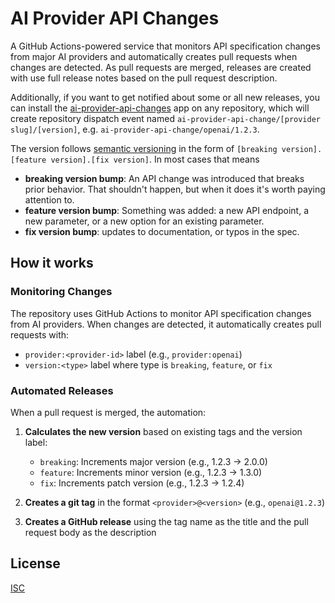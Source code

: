 # AI Provider API Changes

A GitHub Actions-powered service that monitors API specification changes from major AI providers and automatically creates pull requests when changes are detected. As pull requests are merged, releases are created with use full release notes based on the pull request description.

Additionally, if you want to get notified about some or all new releases, you can install the [ai-provider-api-changes](https://github.com/apps/ai-provider-api-changes) app on any repository, which will create repository dispatch event named `ai-provider-api-change/[provider slug]/[version]`, e.g. `ai-provider-api-change/openai/1.2.3`.

The version follows [semantic versioning](https://semver.org/) in the form of `[breaking version].[feature version].[fix version]`. In most cases that means

- **breaking version bump**: An API change was introduced that breaks prior behavior. That shouldn't happen, but when it does it's worth paying attention to.
- **feature version bump**: Something was added: a new API endpoint, a new parameter, or a new option for an existing parameter.
- **fix version bump**: updates to documentation, or typos in the spec.

## How it works

### Monitoring Changes

The repository uses GitHub Actions to monitor API specification changes from AI providers. When changes are detected, it automatically creates pull requests with:

- `provider:<provider-id>` label (e.g., `provider:openai`)
- `version:<type>` label where type is `breaking`, `feature`, or `fix`

### Automated Releases

When a pull request is merged, the automation:

1. **Calculates the new version** based on existing tags and the version label:
   - `breaking`: Increments major version (e.g., 1.2.3 → 2.0.0)
   - `feature`: Increments minor version (e.g., 1.2.3 → 1.3.0) 
   - `fix`: Increments patch version (e.g., 1.2.3 → 1.2.4)

2. **Creates a git tag** in the format `<provider>@<version>` (e.g., `openai@1.2.3`)

3. **Creates a GitHub release** using the tag name as the title and the pull request body as the description

## License

[ISC](LICENSE)